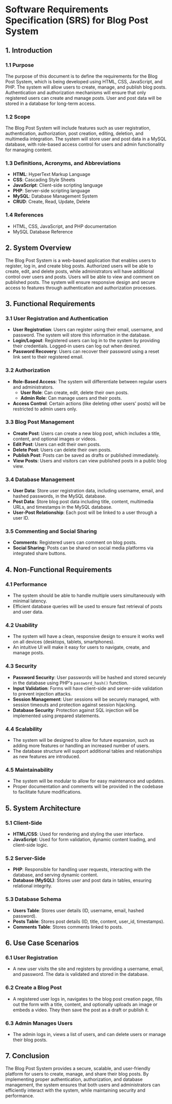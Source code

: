# Software Requirements Specification (SRS) for Blog Post System

## 1. Introduction

### 1.1 Purpose
The purpose of this document is to define the requirements for the Blog Post System, which is being developed using HTML, CSS, JavaScript, and PHP. The system will allow users to create, manage, and publish blog posts. Authentication and authorization mechanisms will ensure that only registered users can create and manage posts. User and post data will be stored in a database for long-term access.

### 1.2 Scope
The Blog Post System will include features such as user registration, authentication, authorization, post creation, editing, deletion, and multimedia integration. The system will store user and post data in a MySQL database, with role-based access control for users and admin functionality for managing content.

### 1.3 Definitions, Acronyms, and Abbreviations
- **HTML**: HyperText Markup Language
- **CSS**: Cascading Style Sheets
- **JavaScript**: Client-side scripting language
- **PHP**: Server-side scripting language
- **MySQL**: Database Management System
- **CRUD**: Create, Read, Update, Delete

### 1.4 References
- HTML, CSS, JavaScript, and PHP documentation
- MySQL Database Reference

## 2. System Overview

The Blog Post System is a web-based application that enables users to register, log in, and create blog posts. Authorized users will be able to create, edit, and delete posts, while administrators will have additional control over users and posts. Users will be able to view and comment on published posts. The system will ensure responsive design and secure access to features through authentication and authorization processes.

## 3. Functional Requirements

### 3.1 User Registration and Authentication
- **User Registration**: Users can register using their email, username, and password. The system will store this information in the database.
- **Login/Logout**: Registered users can log in to the system by providing their credentials. Logged-in users can log out when desired.
- **Password Recovery**: Users can recover their password using a reset link sent to their registered email.

### 3.2 Authorization
- **Role-Based Access**: The system will differentiate between regular users and administrators. 
    - **User Role**: Can create, edit, delete their own posts.
    - **Admin Role**: Can manage users and their posts.
- **Access Control**: Certain actions (like deleting other users' posts) will be restricted to admin users only.

### 3.3 Blog Post Management
- **Create Post**: Users can create a new blog post, which includes a title, content, and optional images or videos.
- **Edit Post**: Users can edit their own posts.
- **Delete Post**: Users can delete their own posts.
- **Publish Post**: Posts can be saved as drafts or published immediately.
- **View Posts**: Users and visitors can view published posts in a public blog view.

### 3.4 Database Management
- **User Data**: Store user registration data, including username, email, and hashed passwords, in the MySQL database.
- **Post Data**: Store blog post data including title, content, multimedia URLs, and timestamps in the MySQL database.
- **User-Post Relationship**: Each post will be linked to a user through a user ID.

### 3.5 Commenting and Social Sharing
- **Comments**: Registered users can comment on blog posts.
- **Social Sharing**: Posts can be shared on social media platforms via integrated share buttons.

## 4. Non-Functional Requirements

### 4.1 Performance
- The system should be able to handle multiple users simultaneously with minimal latency. 
- Efficient database queries will be used to ensure fast retrieval of posts and user data.

### 4.2 Usability
- The system will have a clean, responsive design to ensure it works well on all devices (desktops, tablets, smartphones).
- An intuitive UI will make it easy for users to navigate, create, and manage posts.

### 4.3 Security
- **Password Security**: User passwords will be hashed and stored securely in the database using PHP's `password_hash()` function.
- **Input Validation**: Forms will have client-side and server-side validation to prevent injection attacks.
- **Session Management**: User sessions will be securely managed, with session timeouts and protection against session hijacking.
- **Database Security**: Protection against SQL injection will be implemented using prepared statements.

### 4.4 Scalability
- The system will be designed to allow for future expansion, such as adding more features or handling an increased number of users.
- The database structure will support additional tables and relationships as new features are introduced.

### 4.5 Maintainability
- The system will be modular to allow for easy maintenance and updates.
- Proper documentation and comments will be provided in the codebase to facilitate future modifications.

## 5. System Architecture

### 5.1 Client-Side
- **HTML/CSS**: Used for rendering and styling the user interface.
- **JavaScript**: Used for form validation, dynamic content loading, and client-side logic.

### 5.2 Server-Side
- **PHP**: Responsible for handling user requests, interacting with the database, and serving dynamic content.
- **Database (MySQL)**: Stores user and post data in tables, ensuring relational integrity.

### 5.3 Database Schema
- **Users Table**: Stores user details (ID, username, email, hashed password).
- **Posts Table**: Stores post details (ID, title, content, user_id, timestamps).
- **Comments Table**: Stores comments linked to posts.

## 6. Use Case Scenarios

### 6.1 User Registration
- A new user visits the site and registers by providing a username, email, and password. The data is validated and stored in the database.

### 6.2 Create a Blog Post
- A registered user logs in, navigates to the blog post creation page, fills out the form with a title, content, and optionally uploads an image or embeds a video. They then save the post as a draft or publish it.

### 6.3 Admin Manages Users
- The admin logs in, views a list of users, and can delete users or manage their blog posts.

## 7. Conclusion

The Blog Post System provides a secure, scalable, and user-friendly platform for users to create, manage, and share their blog posts. By implementing proper authentication, authorization, and database management, the system ensures that both users and administrators can efficiently interact with the system, while maintaining security and performance.
